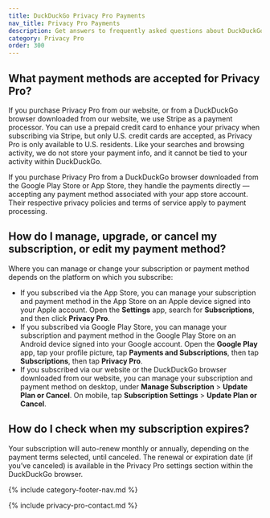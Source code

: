 ```yaml
---
title: DuckDuckGo Privacy Pro Payments
nav_title: Privacy Pro Payments
description: Get answers to frequently asked questions about DuckDuckGo’s Privacy Pro subscription that includes VPN, Personal Information Removal, and Identity Theft Restoration.
category: Privacy Pro
order: 300
---
```


## What payment methods are accepted for Privacy Pro?

If you purchase Privacy Pro from our website, or from a DuckDuckGo browser downloaded from our website, we use Stripe as a payment processor. You can use a prepaid credit card to enhance your privacy when subscribing via Stripe, but only U.S. credit cards are accepted, as Privacy Pro is only available to U.S. residents. Like your searches and browsing activity, we do not store your payment info, and it cannot be tied to your activity within DuckDuckGo.

If you purchase Privacy Pro from a DuckDuckGo browser downloaded from the Google Play Store or App Store, they handle the payments directly — accepting any payment method associated with your app store account. Their respective privacy policies and terms of service apply to payment processing.

## How do I manage, upgrade, or cancel my subscription, or edit my payment method?

Where you can manage or change your subscription or payment method depends on the platform on which you subscribe:

-   If you subscribed via the App Store, you can manage your subscription and payment method in the App Store on an Apple device signed into your Apple account. Open the **Settings** app, search for **Subscriptions**, and then click **Privacy Pro**.
-   If you subscribed via Google Play Store, you can manage your subscription and payment method in the Google Play Store on an Android device signed into your Google account. Open the **Google Play** app, tap your profile picture, tap **Payments and Subscriptions**, then tap **Subscriptions**, then tap **Privacy Pro**.
-   If you subscribed via our website or the DuckDuckGo browser downloaded from our website, you can manage your subscription and payment method on desktop, under **Manage Subscription** > **Update Plan or Cancel**. On mobile, tap **Subscription Settings** > **Update Plan or Cancel**.

## How do I check when my subscription expires?

Your subscription will auto-renew monthly or annually, depending on the payment terms selected, until canceled. The renewal or expiration date (if you’ve canceled) is available in the Privacy Pro settings section within the DuckDuckGo browser.

{% include category-footer-nav.md %}

{% include privacy-pro-contact.md %}
